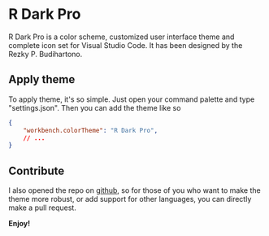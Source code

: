 # R Dark Pro
R Dark Pro is a color scheme, customized user interface theme and complete icon set for Visual Studio Code. It has been designed by the Rezky P. Budihartono.

## Apply theme

To apply theme, it's so simple. Just open your command palette and type "settings.json". Then you can add the theme like so

```json
{
    "workbench.colorTheme": "R Dark Pro",
    // ...
}
```

## Contribute

I also opened the repo on [github](https://github.com/rezkyrere/r-dark-pro), so for those of you who want to make the theme more robust, or add support for other languages, you can directly make a pull request.

**Enjoy!**
